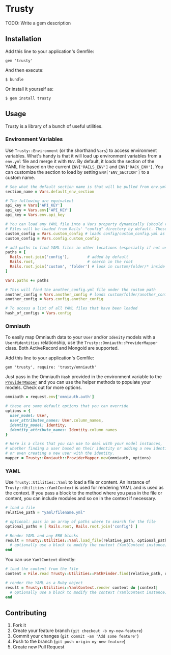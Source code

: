 # Trusty

TODO: Write a gem description

## Installation

Add this line to your application's Gemfile:

    gem 'trusty'

And then execute:

    $ bundle

Or install it yourself as:

    $ gem install trusty

## Usage

Trusty is a library of a bunch of useful utilities.

### Environment Variables

Use `Trusty::Environment` (or the shorthand `Vars`) to access environment variables. 
What's handy is that it will load up environment variables from a `env.yml` file and merge it with `ENV`. 
By default, it loads the section of the YAML file based on the current `ENV['RAILS_ENV']` and `ENV['RACK_ENV']`. 
You can customize the section to load by setting `ENV['ENV_SECTION']` to a custom name.

```Ruby
# See what the default section name is that will be pulled from env.yml
section_name = Vars.default_env_section

# The following are equivalent
api_key = Vars['API_KEY']
api_key = Vars.env['API_KEY']
api_key = Vars.env.api_key

# You can load any YAML file into a Vars property dynamically (should return a Hash).
# Files will be loaded from Rails' "config" directory by default. These are equivalent:
custom_config = Vars.custom_config # loads config/custom_config.yml as a Hashie::Mash
custom_config = Vars.config.custom_config

# add paths to find YAML files in other locations (especially if not using Rails)
paths = [
  Rails.root.join('config'),        # added by default
  Rails.root,                       # search in the root
  Rails.root.join('custom', 'folder') # look in custom/folder/* inside Rails app
]

Vars.paths += paths

# This will find the another_config.yml file under the custom path
another_config = Vars.another_config # loads custom/folder/another_config.yml as a Hashie::Mash
another_config = Vars.config.another_config

# To access a list of all YAML files that have been loaded
hash_of_configs = Vars.config
```

### Omniauth

To easily map Omniauth data to your `User` and/or `Idenity` models with a `User#identities` relationship, use the `Trusty::Omniauth::ProviderMapper` class. Both ActiveRecord and Mongoid are supported.

Add this line to your application's Gemfile:

    gem 'trusty', require: 'trusty/omniauth'

Just pass in the Omniauth `Hash` provided in the environment variable to the [`ProviderMapper`](lib/trusty/omniauth/provider_mapper.rb) and you can use the helper methods to populate your models. Check out  for more options.

```Ruby
omniauth = request.env['omniauth.auth']

# these are some default options that you can override
options = {
  user_model: User,
  user_attributes_names: User.column_names,
  identity_model: Identity,
  identity_attribute_names: Identity.column_names
}

# Here is a class that you can use to deal with your model instances, 
# whether finding a user based on their identity or adding a new identity to a user, 
# or even creating a new user with the identity.
mapper = Trusty::Omniauth::ProviderMapper.new(omniauth, options)
```

### YAML

Use `Trusty::Utilities::Yaml` to load a file or content. 
An instance of `Trusty::Utilities::YamlContext` is used for rendering YAML and is used as the context. 
If you pass a block to the method where you pass in the file or content, you can include modules and so on in the context if necessary.

```Ruby
# load a file
relative_path = "yaml/filename.yml"

# optional: pass in an array of paths where to search for the file
optional_paths = [ Rails.root, Rails.root.join('config') ]

# Render YAML and any ERB blocks
result = Trusty::Utilities::Yaml.load_file(relative_path, optional_paths) do |context|
  # optionally use a block to modify the context (YamlContext instance)
end
```

You can use `YamlContext` directly:

```Ruby
# load the content from the file
content = File.read Trusty::Utilities::PathFinder.find(relative_path, optional_paths)

# render the YAML as a Ruby object
result = Trusty::Utilities::YamlContext.render content do |context|
  # optionally use a block to modify the context (YamlContext instance)
end
```


## Contributing

1. Fork it
2. Create your feature branch (`git checkout -b my-new-feature`)
3. Commit your changes (`git commit -am 'Add some feature'`)
4. Push to the branch (`git push origin my-new-feature`)
5. Create new Pull Request
